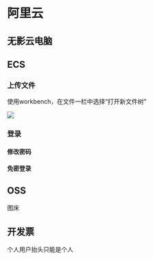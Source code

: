 # 阿里云

## 无影云电脑


## ECS


### 上传文件

使用workbench，在文件一栏中选择“打开新文件树”

![](https://philfan-pic.oss-cn-beijing.aliyuncs.com/img/20241118233039.png)

### 登录

#### 修改密码


#### 免密登录

## OSS

图床

## 开发票

个人用户抬头只能是个人
